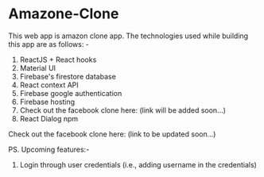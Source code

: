 # Amazone-Clone
This web app is amazon clone app. The technologies used while building this app are as follows: -
1. ReactJS + React hooks
1. Material UI
1. Firebase's firestore database
1. React context API
1. Firebase google authentication
1. Firebase hosting
1. Check out the facebook clone here: (link will be added soon...)
1. React Dialog npm

Check out the facebook clone here: (link to be updated soon...)

PS. Upcoming features:-
1. Login through user credentials (i.e., adding username in the credentials)
